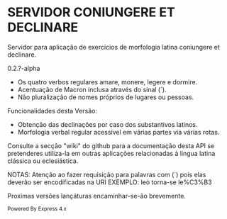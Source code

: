 # SERVIDOR CONIUNGERE ET DECLINARE

Servidor para aplicação de exercícios de morfologia latina
coniungere et declinare.

0.2.?-alpha
- Os quatro verbos regulares amare, monere, legere e dormire.
- Acentuação de Macron inclusa através do sinal (´).
- Não pluralização de nomes próprios de lugares ou pessoas.

Funcionalidades desta Versão:
<ul>
    <li> Obtenção das declinações por caso dos substantivos latinos. </li>
    <li> Morfologia verbal regular acessível em várias partes via várias rotas. </li>
</ul>

Consulte a secção "wiki" do github para a documentação desta API
se pretenderes utiliza-la em outras aplicações relacionadas à lingua
latina clássica ou eclesiástica.

NOTAS:
Atenção ao fazer requisição para palavras com (´)
pois elas deverão ser encodificadas na URI
EXEMPLO: leó  torna-se  le%C3%B3

Proximas versões lançáturas encaminhar-se-ão brevemente.

<small> Powered By Express 4.x </small>
